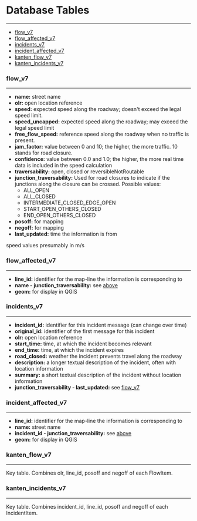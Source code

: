 # Database Tables
***
* [flow_v7](#flow_v7)
* [flow_affected_v7](#flow_affected_v7)
* [incidents_v7](#incidents_v7)
* [incident_affected_v7](#incident_affected_v7)
* [kanten_flow_v7](#kanten_flow_v7)
* [kanten_incidents_v7](#kanten_incidents_v7)

### flow_v7
***
* **name:** street name
* **olr:** open location reference
* **speed:** expected speed along the roadway; doesn't exceed the legal speed limit.
* **speed_uncapped:** expected speed along the roadway; may exceed the legal speed limit
* **free_flow_speed:** reference speed along the roadway when no traffic is present.
* **jam_factor:** value between 0 and 10; the higher, the more traffic. 10 stands for road closure.
* **confidence:** value between 0.0 and 1.0; the higher, the more real time data is included in the speed calculation
* **traversability:** open, closed or reversibleNotRoutable 
* **junction_traversability:** Used for road closures to indicate if the junctions along the closure can be crossed. Possible values:
    * ALL_OPEN
    * ALL_CLOSED
    * INTERMEDIATE_CLOSED_EDGE_OPEN
    * START_OPEN_OTHERS_CLOSED
    * END_OPEN_OTHERS_CLOSED
* **posoff:** for mapping
* **negoff:** for mapping
* **last_updated:** time the information is from

speed values presumably in m/s

### flow_affected_v7
***
* **line_id:** identifier for the map-line the information is corresponding to
* **name - junction_traversability:** see [above](#flow_v7)
* **geom:** for display in QGIS

### incidents_v7
***
* **incident_id:** identifier for this incident message (can change over time)
* **original_id:** identifier of the first message for this incident
* **olr:** open location reference
* **start_time:** time, at which the incident becomes relevant
* **end_time:** time, at which the incident expires
* **road_closed:** weather the incident prevents travel along the roadway
* **description:** a longer textual description of the incident, often with location information
* **summary:** a short textual description of the incident without location information
* **junction_traversability - last_updated:** see [flow_v7](#flow_v7)

### incident_affected_v7
***
* **line_id:** identifier for the map-line the information is corresponding to
* **name:** street name
* **incident_id - junction_traversability:** see [above](#incidents_v7)
* **geom:** for display in QGIS

### kanten_flow_v7
***
Key table. Combines olr, line_id, posoff and negoff of each FlowItem.

### kanten_incidents_v7
***
Key table. Combines incident_id, line_id, posoff and negoff of each IncidentItem.